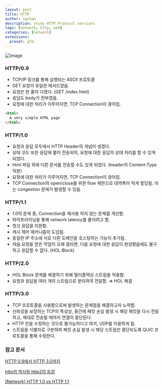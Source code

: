 ```yaml
---
layout: post
title: HTTP
author: vgihan
description: study HTTP Protocol versions
tags: [network, http, web]
categories: [network]
extensions:
  preset: gfm
---
```


![image](https://user-images.githubusercontent.com/49841765/174728677-2ec895c4-ea9f-4ffd-8070-82b1161ca57f.png)

### HTTP/0.9

- TCP/IP 링크를 통해 실행되는 ASCII 프로토콜
- GET 요청이 유일한 메서드였음.
- 요청은 한 줄이 다였다. (GET /index.html)
- 응답도 body가 전부였음.
- 요청에 대한 처리가 이루어지면, TCP Connection이 끊어짐.

```html
<html>
  A very simple HTML page
</html>
```

### HTTP/1.0

- 요청과 응답 모두에서 HTTP Header의 개념이 생겼다.
- 상태 코드 또한 응답에 붙어 전송되어, 요청에 대한 응답의 상태 처리를 할 수 있게 되었다.
- html 파일 외에 다른 문서를 전송할 수도 있게 되었다. (header의 Content-Type 덕분)
- 요청에 대한 처리가 이루어지면, TCP Connection이 끊어짐.
- TCP Connection의 open/close를 위한 flow 제한으로 대역폭이 적게 할당됨. 이는 congestion 문제가 발생할 수 있음.

### HTTP/1.1

- 1.0의 문제 중, Connection을 재사용 하지 않는 문제를 개선함.
- 파이프라이닝을 통해 network latency를 줄이려고 함.
- 청크 응답을 지원함.
- 캐시 제어 매커니즘이 도입됨.
- 동일한 IP 주소에 서로 다른 도메인을 호스팅하는 기능이 추가됨.
- 처음 요청을 받은 작업이 오래 걸리면, 다음 요청에 대한 응답이 완성됐음에도 불구하고 응답할 수 없다. (HOL Block)

### HTTP/2.0

- HOL Block 문제를 해결하기 위해 멀티플렉싱 스트림을 적용함.
- 요청과 응답을 여러 개의 스트림으로 분리하여 전달함. ⇒ HOL 해결

### HTTP/3.0

- TCP 프로토콜을 사용함으로써 발생하는 문제점을 해결하고자 노력함.
- 신뢰성을 보장하는 TCP의 특성상, 중간에 패킷 손실 발생 시 해당 패킷을 다시 전달하고, 제대로 전송될 때까지 연결이 중단된다.
- HTTP 만을 수정하는 것으로 불가능하다고 여겨, UDP를 이용하게 됨.
- 스트림을 식별자로 구분하여 패킷 손실 발생 시 해당 스트림만 중단되도록 QUIC 프로토콜을 통해 수정한다.

### 참고 문서

[HTTP 0.9에서 HTTP 3.0까지](https://velog.io/@seeker1207/HTTP-0.9%EC%97%90%EC%84%9C-HTTP-3.0%EA%B9%8C%EC%A7%80)

[http의 역사와 http2의 등장](https://kyun2da.dev/CS/http%EC%9D%98-%EC%97%AD%EC%82%AC%EC%99%80-http2%EC%9D%98-%EB%93%B1%EC%9E%A5/)

[[Network] HTTP 1.0 vs HTTP 1.1](https://it-mesung.tistory.com/146)
